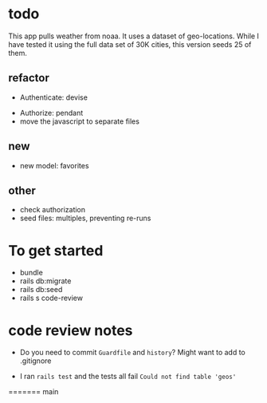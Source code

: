 # todo 
This app pulls weather from noaa.  It uses a dataset of geo-locations. While I have tested it using the full data set of 30K cities, this version seeds 25 of them.
## refactor
- Authenticate: devise
<!-- do you mean pundit?  https://github.com/varvet/pundit -->
- Authorize: pendant
- move the javascript to separate files
## new
- new model: favorites
## other
- check authorization
- seed files: multiples, preventing re-runs

# To get started
- bundle
- rails db:migrate
- rails db:seed
- rails s
code-review



# code review notes
* Do you need to commit `Guardfile` and `history`? Might want to add to .gitignore 

* I ran `rails test` and the tests all fail `Could not find table 'geos'`

=======
main
